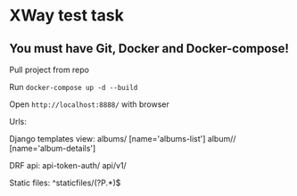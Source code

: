 # XWay test task

## You must have Git, Docker and Docker-compose!

Pull project from repo

Run `docker-compose up -d --build`

Open `http://localhost:8888/` with browser

Urls:

Django templates view:
    albums/ [name='albums-list']
    album/<pk>/ [name='album-details']

DRF api:
    api-token-auth/
    api/v1/

Static files:
    ^staticfiles/(?P<path>.*)$